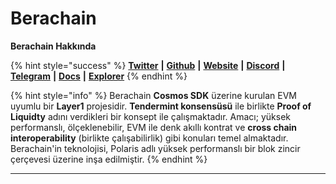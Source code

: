 # Berachain

**Berachain Hakkında**

{% hint style="success" %}
[**Twitter**](https://twitter.com/berachain) **|** [**Github**](https://github.com/berachain) **|** [**Website**](https://www.berachain.com/) **|** [**Discord**](https://discord.com/invite/berachain) **|** [**Telegram**](https://t.me/BerachainPortal) **|** [**Docs**](https://docs.berachain.com/) **|** [**Explorer**](https://docs.berachain.com/developers/beratrail-block-explorer)
{% endhint %}

{% hint style="info" %}
Berachain **Cosmos SDK** üzerine kurulan EVM uyumlu bir **Layer1** projesidir. **Tendermint konsensüsü** ile birlikte **Proof of Liquidty** adını verdikleri bir konsept ile çalışmaktadır. Amacı; yüksek performanslı, ölçeklenebilir, EVM ile denk akıllı kontrat ve **cross chain interoperability** (birlikte çalışabilirlik) gibi konuları temel almaktadır.  Berachain'in teknolojisi, Polaris adlı yüksek performanslı bir blok zincir çerçevesi üzerine inşa edilmiştir.
{% endhint %}

***
